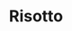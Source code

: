 ---
layout: recette
categories: [recettes]
hidden: true
lang: fr
sitemap: false
title: Risotto
type: sel
pour: pour 2 personnes
recettes:
  Champignons-Pancetta:
    ingredients: 
      - nom: champignons
      - nom: ail
        qte: 2
        unite: gousses
      - nom: oignon
        qte: 1
      - nom: pancetta
      - nom: riz arborio
        qte: 130
        unite: gr
      - nom: vin blanc
        qte: 50
        unite: mL
      - nom: bouillon
        qte: 500
        unite: mL
      - nom: crème fraîche
        qte: 2
        unite: cuillères à café
      - nom: parmesan
    etapes:
      - label: Préparation
        details:
          - Émincer finement les champignons, l'ail et l'oignon
          - Détailler la pancetta
          - Faire revenir la pancetta
          - Réserver
          - Faire revenir l'oignon
          - Ajouter le riz. Cuire quelques minutes 
          - Déglacer avec le vin blanc
          - Ajouter les champignons et l'ail. Cuire quelques minutes 
          - Ajouter progressivement du bouillon à chaque fois qu'il en reste peu
          - Ajouter la crème fraîche. Cuire quelques minutes
          - Ajouter le parmesan. Mélanger
          - Servir
---